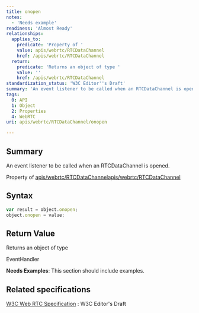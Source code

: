 ```yaml
---
title: onopen
notes:
  - 'Needs example'
readiness: 'Almost Ready'
relationships:
  applies_to:
    predicate: 'Property of '
    value: apis/webrtc/RTCDataChannel
    href: /apis/webrtc/RTCDataChannel
  return:
    predicate: 'Returns an object of type '
    value: ''
    href: /apis/webrtc/RTCDataChannel
standardization_status: 'W3C Editor''s Draft'
summary: 'An event listener to be called when an RTCDataChannel is opened.'
tags:
  0: API
  1: Object
  2: Properties
  4: WebRTC
uri: apis/webrtc/RTCDataChannel/onopen

---
```

## <span>Summary</span>

An event listener to be called when an RTCDataChannel is opened.

Property of [apis/webrtc/RTCDataChannel](/apis/webrtc/RTCDataChannel)[apis/webrtc/RTCDataChannel](/apis/webrtc/RTCDataChannel)

## <span>Syntax</span>

``` js
var result = object.onopen;
object.onopen = value;
```

## <span>Return Value</span>

Returns an object of type<span></span>

EventHandler

**Needs Examples**: This section should include examples.

## <span>Related specifications</span>

[W3C Web RTC Specification](http://dev.w3.org/2011/webrtc/editor/webrtc.html)
:   W3C Editor's Draft
